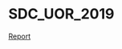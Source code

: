 # SDC_UOR_2019

[Report](https://docs.google.com/document/d/1hxWU9GUwcbDzuafy0RA04xr_Va-eXtWUQvU0w9YA4no/)
